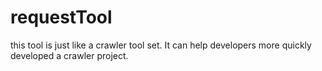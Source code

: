 # requestTool
this tool is just like a crawler tool set.
It can help developers more quickly developed a crawler project.
